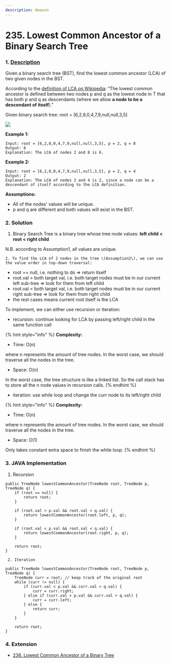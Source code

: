```yaml
---
description: Amazon
---
```


# 235. Lowest Common Ancestor of a Binary Search Tree

### 1. [Description](https://leetcode.com/problems/lowest-common-ancestor-of-a-binary-search-tree/description/)

Given a binary search tree \(BST\), find the lowest common ancestor \(LCA\) of two given nodes in the BST.

According to the [definition of LCA on Wikipedia](https://en.wikipedia.org/wiki/Lowest_common_ancestor): “The lowest common ancestor is defined between two nodes p and q as the lowest node in T that has both p and q as descendants \(where we allow **a node to be a descendant of itself**\).”

Given binary search tree:  root = \[6,2,8,0,4,7,9,null,null,3,5\]

![](https://assets.leetcode.com/uploads/2018/12/14/binarysearchtree_improved.png)

**Example 1:**

```text
Input: root = [6,2,8,0,4,7,9,null,null,3,5], p = 2, q = 8
Output: 6
Explanation: The LCA of nodes 2 and 8 is 6.
```

**Example 2:**

```text
Input: root = [6,2,8,0,4,7,9,null,null,3,5], p = 2, q = 4
Output: 2
Explanation: The LCA of nodes 2 and 4 is 2, since a node can be a descendant of itself according to the LCA definition.
```

**Assumptions:**

* All of the nodes' values will be unique.
* p and q are different and both values will exist in the BST.



### 2. Solution

1. Binary Search Tree is a binary tree whose tree node values: **left child &lt; root &lt; right child**

N.B. according to Assumption1, all values are unique.

    2. To find the LCA of 2 nodes in the tree \(Assumption2\), we can use the value order in top-down traversal: 

* root == null, i.e. nothing to do =&gt; return itself
* root.val &gt; both target val, i.e. both target nodes must be in our current left sub-tree =&gt; look for them from left child
* root.val &lt; both target val, i.e. both target nodes must be in our current right sub-tree =&gt; look for them from right child
* the rest cases means current root itself is the LCA

To implement, we can either use recursion or iteration:

* recursion: continue looking for LCA by passing left/right child in the same function call

{% hint style="info" %}
**Complexity:**

* Time: O\(n\)  

where n represents the amount of tree nodes. In the worst case, we should traverse all the nodes in the tree.

* Space: O\(n\) 

In the worst case, the tree structure is like a linked list. So the call stack has to store all the n node values in recursion calls.
{% endhint %}

* iteration: use while loop and change the curr node to its left/right child

{% hint style="info" %}
**Complexity:**

* Time: O\(n\)  

where n represents the amount of tree nodes. In the worst case, we should traverse all the nodes in the tree.

* Space: O\(1\) 

Only takes constant extra space to finish the while loop.
{% endhint %}

### 3. JAVA Implementation

1. Recursion

```text
public TreeNode lowestCommonAncestor(TreeNode root, TreeNode p, TreeNode q) {
    if (root == null) {
        return root;
    }
        
    if (root.val > p.val && root.val > q.val) {
        return lowestCommonAncestor(root.left, p, q);
    }
        
    if (root.val < p.val && root.val < q.val) {
        return lowestCommonAncestor(root.right, p, q);
    }
        
    return root;
}
```

     2. Iteration

```text
public TreeNode lowestCommonAncestor(TreeNode root, TreeNode p, TreeNode q) {
    TreeNode curr = root; // keep track of the original root
    while (curr != null) {
        if (curr.val < p.val && curr.val < q.val) {
            curr = curr.right;
        } else if (curr.val > p.val && curr.val > q.val) {
            curr = curr.left;
        } else {
            return curr;
        }
    }
    
    return root;
}
```



### 4. Extension

* [236. Lowest Common Ancestor of a Binary Tree](https://app.gitbook.com/@alittlebit/s/data-structures-and-algorithms-in-java/236.-lowest-common-ancestor-of-a-binary-tree)

